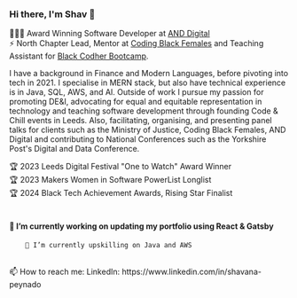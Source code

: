 ### Hi there, I'm Shav 👋 

👩🏾‍💻 Award Winning Software Developer at [AND Digital](https://www.and.digital) <br />
⚡ North Chapter Lead, Mentor at [Coding Black Females](https://codingblackfemales.com/) and Teaching Assistant for [Black Codher Bootcamp](https://blackcodher.com/). 

I have a background in Finance and Modern Languages, before pivoting into tech in 2021. I specialise in MERN stack, but also have technical experience is in Java, SQL, AWS, and AI. Outside of work I pursue my passion for promoting DE&I, advocating for equal and equitable representation in technology and teaching software development through founding Code & Chill events in Leeds. Also, facilitating, organising, and presenting panel talks for clients such as the Ministry of Justice, Coding Black Females, AND Digital and contributing to National Conferences such as the Yorkshire Post's Digital and Data Conference.

🏆 2023 Leeds Digital Festival "One to Watch" Award Winner <br />
🏆 2023 Makers Women in Software PowerList Longlist <br />
🏆 2024 Black Tech Achievement Awards, Rising Star Finalist
<br /> <br />
#### 🔭 I’m currently working on updating my portfolio using React & Gatsby
        🌱 I’m currently upskilling on Java and AWS
<br />
📫 How to reach me: LinkedIn: https://www.linkedin.com/in/shavana-peynado

<!--
**sxpydo/sxpydo** is a ✨ _special_ ✨ repository because its `README.md` (this file) appears on your GitHub profile.

Here are some ideas to get you started:

- 🔭 I’m currently working on ...
- 🌱 I’m currently learning ...
- 👯 I’m looking to collaborate on ...
- 🤔 I’m looking for help with ...
- 💬 Ask me about ...
- 📫 How to reach me: ...
- 😄 Pronouns: ...
- ⚡ Fun fact: ...
-->
